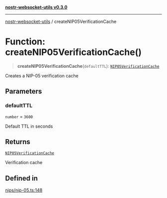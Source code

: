 [**nostr-websocket-utils v0.3.0**](../README.md)

***

[nostr-websocket-utils](../globals.md) / createNIP05VerificationCache

# Function: createNIP05VerificationCache()

> **createNIP05VerificationCache**(`defaultTTL`): [`NIP05VerificationCache`](../interfaces/NIP05VerificationCache.md)

Creates a NIP-05 verification cache

## Parameters

### defaultTTL

`number` = `3600`

Default TTL in seconds

## Returns

[`NIP05VerificationCache`](../interfaces/NIP05VerificationCache.md)

Verification cache

## Defined in

[nips/nip-05.ts:148](https://github.com/HumanjavaEnterprises/nostr-websocket-utils/blob/main/src/nips/nip-05.ts#L148)
